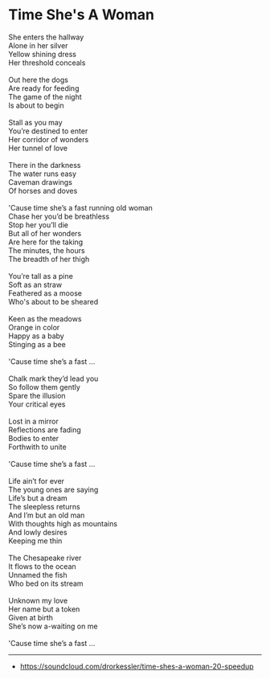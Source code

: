 # Time She's A Woman

She enters the hallway\
Alone in her silver\
Yellow shining dress\
Her threshold conceals\
\
Out here the dogs\
Are ready for feeding\
The game of the night\
Is about to begin\
\
Stall as you may\
You’re destined to enter\
Her corridor of wonders\
Her tunnel of love\
\
There in the darkness\
The water runs easy\
Caveman drawings\
Of horses and doves\
\
'Cause time she’s a fast running old woman\
Chase her you’d be breathless\
Stop her you’ll die\
But all of her wonders\
Are here for the taking\
The minutes, the hours\
The breadth of her thigh\
\
You’re tall as a pine\
Soft as an straw\
Feathered as a moose\
Who's about to be sheared\
\
Keen as the meadows\
Orange in color\
Happy as a baby\
Stinging as a bee\
\
'Cause time she’s a fast ...\
\
Chalk mark they’d lead you\
So follow them gently\
Spare the illusion\
Your critical eyes\
\
Lost in a mirror\
Reflections are fading\
Bodies to enter\
Forthwith to unite\
\
'Cause time she’s a fast ...\
\
Life ain’t for ever\
The young ones are saying\
Life’s but a dream\
The sleepless returns\
And I’m but an old man\
With thoughts high as mountains\
And lowly desires\
Keeping me thin\
\
The Chesapeake river\
It flows to the ocean\
Unnamed the fish\
Who bed on its stream\
\
Unknown my love\
Her name but a token\
Given at birth\
She’s now a-waiting on me\
\
'Cause time she’s a fast ...

---
- https://soundcloud.com/drorkessler/time-shes-a-woman-20-speedup
